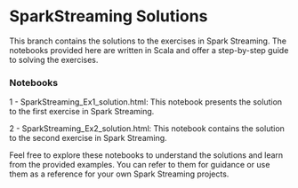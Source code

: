# SparkStreaming Solutions

This branch contains the solutions to the exercises in Spark Streaming. The notebooks provided here are written in Scala and offer a step-by-step guide to solving the exercises.


### Notebooks

1 - SparkStreaming_Ex1_solution.html: This notebook presents the solution to the first exercise in Spark Streaming.

2 - SparkStreaming_Ex2_solution.html: This notebook contains the solution to the second exercise in Spark Streaming.

Feel free to explore these notebooks to understand the solutions and learn from the provided examples. You can refer to them for guidance or use them as a reference for your own Spark Streaming projects.
